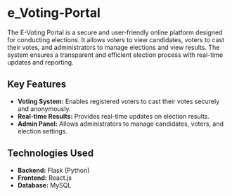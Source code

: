 # e_Voting-Portal
The E-Voting Portal is a secure and user-friendly online platform designed for conducting elections. It allows voters to view candidates, voters to cast their votes, and administrators to manage elections and view results. The system ensures a transparent and efficient election process with real-time updates and reporting.

## Key Features
- **Voting System:** Enables registered voters to cast their votes securely and anonymously.
- **Real-time Results:** Provides real-time updates on election results.
- **Admin Panel:** Allows administrators to manage candidates, voters, and election settings.

## Technologies Used
- **Backend:** Flask (Python)
- **Frontend:** React.js
- **Database:** MySQL
